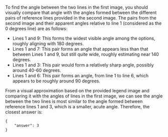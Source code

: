 To find the angle between the two lines in the first image, you should visually compare that angle with the angles formed between the different pairs of reference lines provided in the second image. The pairs from the second image and their apparent angles relative to line 1 (considered as the 0 degrees line) are as follows:

- Lines 1 and 9: This forms the widest visible angle among the options, roughly aligning with 180 degrees.
- Lines 1 and 7: This pair forms an angle that appears less than that between Lines 1 and 9, but still quite wide, roughly estimating near 140 degrees.
- Lines 1 and 3: This pair would form a relatively sharp angle, possibly around 40-60 degrees.
- Lines 1 and 6: This pair forms an angle, from line 1 to line 6, which appears to be roughly around 90 degrees.

From a visual approximation based on the provided legend image and comparing it with the angles of lines in the first image, we can see the angle between the two lines is most similar to the angle formed between reference lines 1 and 3, which is a smaller, acute angle. Therefore, the closest answer is:

```
{
    "answer": 3
}
```